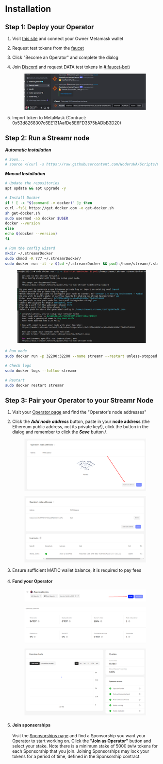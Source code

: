 # Installation

## Step 1: Deploy your Operator <a href="#step-1-deploy-your-operator" id="step-1-deploy-your-operator"></a>

1. Visit [this site](https://mumbai.streamr.network/hub/network/operators) and connect your Owner Metamask wallet
2. Request test tokens from the [faucet](https://faucet.polygon.technology/)
3. Click "Become an Operator" and complete the dialog
4.  Join [Discord](https://discord.gg/gZAm8P7hK8) and request DATA test tokens in [# faucet-bot](https://discord.com/channels/801574432350928907/1169944445203001354)\


    <figure><img src="../../.gitbook/assets/image (15).png" alt=""><figcaption></figcaption></figure>
5. Import token to MetaMask (Contract: 0x53d8268307c6EE131AafDe5E6FD3575bADbB3D20)

## Step 2: Run a Streamr node <a href="#step-2-run-a-streamr-node" id="step-2-run-a-streamr-node"></a>

_**Automatic Installation**_

```bash
# Soon...
# source <(curl -s https://raw.githubusercontent.com/NodersUA/Scripts/main/streamer)
```

_**Manual Installation**_

```bash
# Update the repositories
apt update && apt upgrade -y
```

```bash
# Install Docker
if ! [ -x "$(command -v docker)" ]; then
curl -fsSL https://get.docker.com -o get-docker.sh
sh get-docker.sh
sudo usermod -aG docker $USER
docker --version
else
echo $(docker --version)
fi
```

```bash
# Run the config wizard
mkdir ~/.streamrDocker
sudo chmod -R 777 ~/.streamrDocker/
sudo docker run -it -v $(cd ~/.streamrDocker && pwd):/home/streamr/.streamr streamr/broker-node:v100.0.0-testnet-two.2 bin/config-wizard
```

<figure><img src="../../.gitbook/assets/image (1).png" alt=""><figcaption></figcaption></figure>

```bash
# Run node
sudo docker run -p 32200:32200 --name streamr --restart unless-stopped -d -v $(cd ~/.streamrDocker && pwd):/home/streamr/.streamr streamr/broker-node:v100.0.0-testnet-two.2
```

```bash
# Check logs
sudo docker logs --follow streamr
```

```bash
# Restart
sudo docker restart streamr
```



## Step 3: Pair your Operator to your Streamr Node <a href="#step-3-pair-your-operator-to-your-streamr-node" id="step-3-pair-your-operator-to-your-streamr-node"></a>

1. Visit your [Operator page](https://streamr.network/hub/network/operators) and find the "Operator's node addresses"
2.  Click the _**Add node address**_ button, paste in your **node address** (the Ethereum public address, not its private key!), click the button in the dialog and remember to click the _**Save**_ button.\


    <figure><img src="../../.gitbook/assets/image (1) (1).png" alt=""><figcaption></figcaption></figure>

    <figure><img src="../../.gitbook/assets/image (2).png" alt=""><figcaption></figcaption></figure>


3. Ensure sufficient MATIC wallet balance, it is required to pay fees
4.  #### Fund your Operator <a href="#step-5-fund-your-operator" id="step-5-fund-your-operator"></a>

    <figure><img src="../../.gitbook/assets/image (3).png" alt=""><figcaption></figcaption></figure>

    <figure><img src="../../.gitbook/assets/image (16).png" alt=""><figcaption></figcaption></figure>

    <figure><img src="../../.gitbook/assets/image (18).png" alt=""><figcaption></figcaption></figure>


5.  #### Join sponsorships <a href="#step-7-join-sponsorships" id="step-7-join-sponsorships"></a>

    Visit the [Sponsorships page](https://mumbai.streamr.network/hub/network/sponsorships?tab=all) and find a Sponsorship you want your Operator to start working on. Click the **"Join as Operator"** button and select your stake. Note there is a minimum stake of 5000 `DATA` tokens for each Sponsorship that you join. Joining Sponsorships may lock your tokens for a period of time, defined in the Sponsorship contract.
